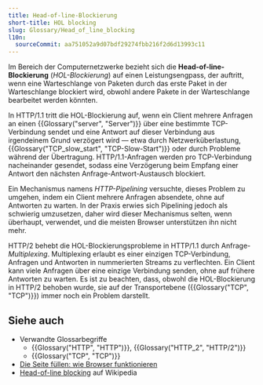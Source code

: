 ```yaml
---
title: Head-of-line-Blockierung
short-title: HOL blocking
slug: Glossary/Head_of_line_blocking
l10n:
  sourceCommit: aa751052a9d07bdf29274fbb216f2d6d13993c11
---
```


Im Bereich der Computernetzwerke bezieht sich die **Head-of-line-Blockierung** (_HOL-Blockierung_) auf einen Leistungsengpass, der auftritt, wenn eine Warteschlange von Paketen durch das erste Paket in der Warteschlange blockiert wird, obwohl andere Pakete in der Warteschlange bearbeitet werden könnten.

In HTTP/1.1 tritt die HOL-Blockierung auf, wenn ein Client mehrere Anfragen an einen {{Glossary("server", "Server")}} über eine bestimmte TCP-Verbindung sendet und eine Antwort auf dieser Verbindung aus irgendeinem Grund verzögert wird — etwa durch Netzwerküberlastung, {{Glossary("TCP_slow_start", "TCP-Slow-Start")}} oder durch Probleme während der Übertragung. HTTP/1.1-Anfragen werden pro TCP-Verbindung nacheinander gesendet, sodass eine Verzögerung beim Empfang einer Antwort den nächsten Anfrage-Antwort-Austausch blockiert.

Ein Mechanismus namens _HTTP-Pipelining_ versuchte, dieses Problem zu umgehen, indem ein Client mehrere Anfragen absendete, ohne auf Antworten zu warten. In der Praxis erwies sich Pipelining jedoch als schwierig umzusetzen, daher wird dieser Mechanismus selten, wenn überhaupt, verwendet, und die meisten Browser unterstützen ihn nicht mehr.

HTTP/2 behebt die HOL-Blockierungsprobleme in HTTP/1.1 durch Anfrage-_Multiplexing_. Multiplexing erlaubt es einer einzigen TCP-Verbindung, Anfragen und Antworten in nummerierten Streams zu verflechten. Ein Client kann viele Anfragen über eine einzige Verbindung senden, ohne auf frühere Antworten zu warten. Es ist zu beachten, dass, obwohl die HOL-Blockierung in HTTP/2 behoben wurde, sie auf der Transportebene ({{Glossary("TCP", "TCP")}}) immer noch ein Problem darstellt.

## Siehe auch

- Verwandte Glossarbegriffe
  - {{Glossary("HTTP", "HTTP")}}, {{Glossary("HTTP_2", "HTTP/2")}}
  - {{Glossary("TCP", "TCP")}}
- [Die Seite füllen: wie Browser funktionieren](/de/docs/Web/Performance/Guides/How_browsers_work)
- [Head-of-line blocking](https://en.wikipedia.org/wiki/Head-of-line_blocking) auf Wikipedia

